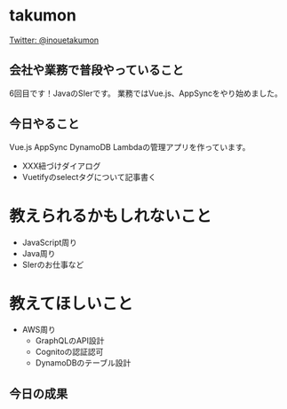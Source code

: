 # takumon
[Twitter: @inouetakumon](https://twitter.com/inouetakumon?lang=ja)

## 会社や業務で普段やっていること
 6回目です！JavaのSIerです。
業務ではVue.js、AppSyncをやり始めました。

## 今日やること
Vue.js AppSync DynamoDB Lambdaの管理アプリを作っています。

* XXX紐づけダイアログ
* Vuetifyのselectタグについて記事書く


# 教えられるかもしれないこと
* JavaScript周り
* Java周り
* SIerのお仕事など

# 教えてほしいこと
* AWS周り
  * GraphQLのAPI設計
  * Cognitoの認証認可
  * DynamoDBのテーブル設計

## 今日の成果
